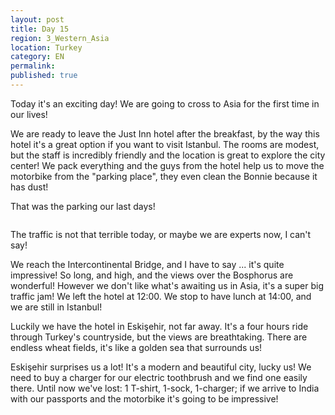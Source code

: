 ```yaml
---
layout: post
title: Day 15
region: 3_Western_Asia
location: Turkey
category: EN
permalink:
published: true
---
```


Today it's an exciting day! We are going to cross to Asia for the first time in our lives!

We are ready to leave the Just Inn hotel after the breakfast, by the way this hotel it's a great option if you want to visit Istanbul. The rooms are modest, but the staff is incredibly friendly and the location is great to explore the city center! We pack everything and the guys from the hotel help us to move the motorbike from the "parking place", they even clean the Bonnie because it has dust!

That was the parking our last days!

<p><a
href="https://lh3.googleusercontent.com/m6HfzSPIK8XpNt_e4YeCGY5JfPxAofA8mwEcmqLcJ2Dk-0nhgEyPxCAefH2KhKZA7hszANqeB-qt2MtB3CZZEDznKGfFaR_DGXqEb_OzwGLLAgInXFhsK8oy1r_0xmEohxrsLsMjXiTV5-ER4ndc9zHEELE0Us0109zMK8ZToIfvlX43fxPAUc0O6iHSgUzPcqEGGAQC2X_ItTQRqIWGUO8YNmOnM4s0JaP1irvRpnOyh-6EHlPYzRyl7DaInmk41A1f5n4I-GJxm5oT-SaxlmBehKS3-VuKd11z5infgMrGbE7ChHjQlzrQ7gowPmPSc_5mWwXpjX7m-LXAsB-l9LtUAPu2ODk3YMDrZcDauNUxyJDVylqr1MSJkxIxKPiUZjklvbPYKMY1sAO9v_qxVmv-ytUKz77ecPzybUxnwzWRPujTERB89Bpkf642xUyz0T2kSxD0vguisXhlPqvBbt5wGvHbeMzUEV9vsoedQnCBDvzz2EVvCrLVRbe3JTbCLZKeIOHyMNmhbJXih9p9y4mjDHdZsE-uW4yId8LhK_PWnhb-7TkJqw48KL0PGGaQMIPihqka1VbyztiFaYmVePpaN3B2s_0Q3WuNsX9iQ9Ssc1LnfbZu2SkIVf8rUH4gNDfEOK47cr6EN3p95s5rusH2P0b7ZAOtpg=w978-h733-no"><img 
src="https://lh3.googleusercontent.com/m6HfzSPIK8XpNt_e4YeCGY5JfPxAofA8mwEcmqLcJ2Dk-0nhgEyPxCAefH2KhKZA7hszANqeB-qt2MtB3CZZEDznKGfFaR_DGXqEb_OzwGLLAgInXFhsK8oy1r_0xmEohxrsLsMjXiTV5-ER4ndc9zHEELE0Us0109zMK8ZToIfvlX43fxPAUc0O6iHSgUzPcqEGGAQC2X_ItTQRqIWGUO8YNmOnM4s0JaP1irvRpnOyh-6EHlPYzRyl7DaInmk41A1f5n4I-GJxm5oT-SaxlmBehKS3-VuKd11z5infgMrGbE7ChHjQlzrQ7gowPmPSc_5mWwXpjX7m-LXAsB-l9LtUAPu2ODk3YMDrZcDauNUxyJDVylqr1MSJkxIxKPiUZjklvbPYKMY1sAO9v_qxVmv-ytUKz77ecPzybUxnwzWRPujTERB89Bpkf642xUyz0T2kSxD0vguisXhlPqvBbt5wGvHbeMzUEV9vsoedQnCBDvzz2EVvCrLVRbe3JTbCLZKeIOHyMNmhbJXih9p9y4mjDHdZsE-uW4yId8LhK_PWnhb-7TkJqw48KL0PGGaQMIPihqka1VbyztiFaYmVePpaN3B2s_0Q3WuNsX9iQ9Ssc1LnfbZu2SkIVf8rUH4gNDfEOK47cr6EN3p95s5rusH2P0b7ZAOtpg=w978-h733-no" class="oversize" alt=""></a></p>

The traffic is not that terrible today, or maybe we are experts now, I can't say!

We reach the Intercontinental Bridge, and I have to say ... it's quite impressive! So long, and high, and the views over the Bosphorus are wonderful! However we don't like what's awaiting us in Asia, it's a super big traffic jam! We left the hotel at 12:00. We stop to have lunch at 14:00, and we are still in Istanbul!

Luckily we have the hotel in Eskişehir, not far away. It's a four hours ride through Turkey's countryside, but the views are breathtaking. There are endless wheat fields, it's like a golden sea that surrounds us!

Eskişehir surprises us a lot! It's a modern and beautiful city, lucky us! We need to buy a charger for our
electric toothbrush and we find one easily there. Until now we've lost: 1 T-shirt, 1-sock, 1-charger; if we arrive to India with our passports and the motorbike it's going to be impressive!



